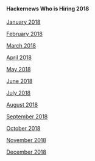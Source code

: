 #### Hackernews Who is Hiring 2018

[January 2018](https://news.ycombinator.com/item?id=16052538)

[February 2018](https://news.ycombinator.com/item?id=16282819)

[March 2018](https://news.ycombinator.com/item?id=16492994)

[April 2018](https://news.ycombinator.com/item?id=16735011)

[May 2018](https://news.ycombinator.com/item?id=16967543)

[June 2018](https://news.ycombinator.com/item?id=17205865)

[July 2018](https://news.ycombinator.com/item?id=17442187)

[August 2018]()

[September 2018]()

[October 2018]()

[November 2018]()

[December 2018]()
